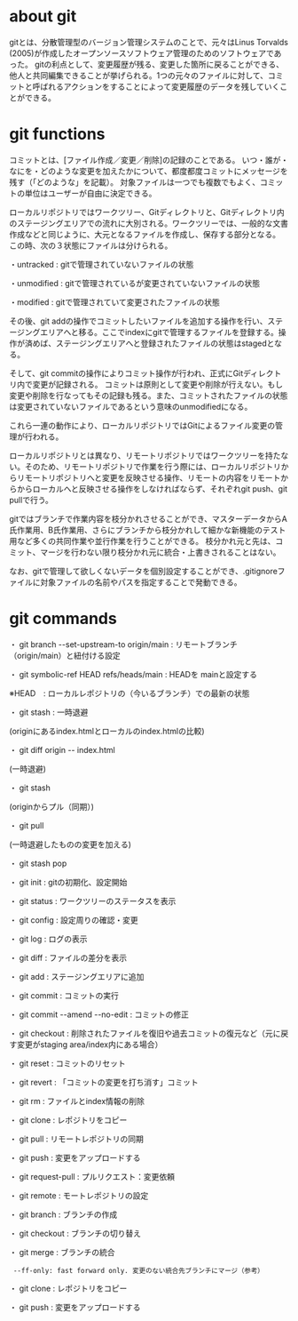 # about git
gitとは、分散管理型のバージョン管理システムのことで、元々はLinus Torvalds (2005)が作成したオープンソースソフトウェア管理のためのソフトウェアであった。
gitの利点として、変更履歴が残る、変更した箇所に戻ることができる、他人と共同編集できることが挙げられる。1つの元々のファイルに対して、コミットと呼ばれるアクションをすることによって変更履歴のデータを残していくことができる。

# git functions
コミットとは、[ファイル作成／変更／削除]の記録のことである。
いつ・誰が・なにを・どのような変更を加えたかについて、都度都度コミットにメッセージを残す（「どのような」を記載）。
対象ファイルは一つでも複数でもよく、コミットの単位はユーザーが自由に決定できる。

ローカルリポジトリではワークツリー、Gitディレクトリと、Gitディレクトリ内のステージングエリアでの流れに大別される。ワークツリーでは、一般的な文書作成などと同じように、大元となるファイルを作成し、保存する部分となる。
この時、次の３状態にファイルは分けられる。

・untracked : gitで管理されていないファイルの状態

・unmodified : gitで管理されているが変更されていないファイルの状態

・modified : gitで管理されていて変更されたファイルの状態

その後、git addの操作でコミットしたいファイルを追加する操作を行い、ステージングエリアへと移る。ここでindexにgitで管理するファイルを登録する。操作が済めば、ステージングエリアへと登録されたファイルの状態はstagedとなる。

そして、git commitの操作によりコミット操作が行われ、正式にGitディレクトリ内で変更が記録される。
コミットは原則として変更や削除が行えない。もし変更や削除を行なってもその記録も残る。また、コミットされたファイルの状態は変更されていないファイルであるという意味のunmodifiedになる。

これら一連の動作により、ローカルリポジトリではGitによるファイル変更の管理が行われる。

ローカルリポジトリとは異なり、リモートリポジトリではワークツリーを持たない。そのため、リモートリポジトリで作業を行う際には、ローカルリポジトリからリモートリポジトリへと変更を反映させる操作、リモートの内容をリモートからからローカルへと反映させる操作をしなければならず、それぞれgit push、git pullで行う。


gitではブランチで作業内容を枝分かれさせることができ、マスターデータからA氏作業用、B氏作業用、さらにブランチから枝分かれして細かな新機能のテスト用など多くの共同作業や並行作業を行うことができる。
枝分かれ元と先は、コミット、マージを行わない限り枝分かれ元に統合・上書きされることはない。


なお、gitで管理して欲しくないデータを個別設定することができ、.gitignoreファイルに対象ファイルの名前やパスを指定することで発動できる。



# git commands
・ git branch --set-upstream-to origin/main
     : リモートブランチ（origin/main）と紐付ける設定

・ git symbolic-ref HEAD refs/heads/main
     : HEADを  mainと設定する

※HEAD　: ローカルレポジトリの（今いるブランチ）での最新の状態

・ git stash : 一時退避

(originにあるindex.htmlとローカルのindex.htmlの比較)

・ git diff origin -- index.html

(一時退避)

・ git stash

(originからプル（同期）)

・ git pull

(一時退避したものの変更を加える)

・ git stash pop


・ git init : gitの初期化、設定開始

・ git status : ワークツリーのステータスを表示

・ git config : 設定周りの確認・変更

・ git log : ログの表示

・ git diff : ファイルの差分を表示

・ git add : ステージングエリアに追加

・ git commit : コミットの実行

・ git commit --amend --no-edit : コミットの修正

・ git checkout : 削除されたファイルを復旧や過去コミットの復元など（元に戻す変更がstaging area/index内にある場合）

・ git reset : コミットのリセット

・ git revert : 「コミットの変更を打ち消す」コミット

・ git rm : ファイルとindex情報の削除

・ git clone : レポジトリをコピー

・ git pull : リモートレポジトリの同期	

・ git push : 変更をアップロードする

・ git request-pull : プルリクエスト：変更依頼

・ git remote : モートレポジトリの設定

・ git branch : ブランチの作成

・ git checkout : ブランチの切り替え

・ git merge : ブランチの統合

     --ff-only: fast forward only. 変更のない統合先ブランチにマージ（参考）

・ git clone : レポジトリをコピー

・ git push : 変更をアップロードする